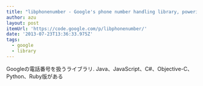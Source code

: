 ```yaml
---
title: "libphonenumber - Google's phone number handling library, powering Android and more - Google Project Hosting"
author: azu
layout: post
itemUrl: 'https://code.google.com/p/libphonenumber/'
date: '2013-07-23T13:36:33.975Z'
tags:
  - google
  - library
---
```

Googleの電話番号を扱うライブラリ. Java、JavaScript、C#、Objective-C、Python、Ruby版がある
